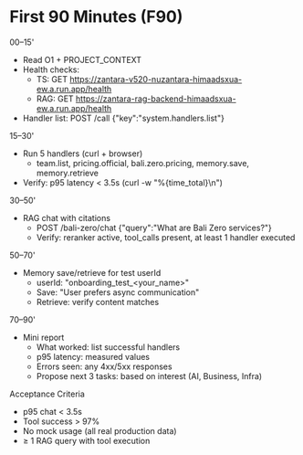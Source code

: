 # First 90 Minutes (F90)

00–15'
- Read O1 + PROJECT_CONTEXT
- Health checks:
  - TS: GET https://zantara-v520-nuzantara-himaadsxua-ew.a.run.app/health
  - RAG: GET https://zantara-rag-backend-himaadsxua-ew.a.run.app/health
- Handler list: POST /call {"key":"system.handlers.list"}

15–30'
- Run 5 handlers (curl + browser)
  - team.list, pricing.official, bali.zero.pricing, memory.save, memory.retrieve
- Verify: p95 latency < 3.5s (curl -w "%{time_total}\\n")

30–50'
- RAG chat with citations
  - POST /bali-zero/chat {"query":"What are Bali Zero services?"}
  - Verify: reranker active, tool_calls present, at least 1 handler executed

50–70'
- Memory save/retrieve for test userId
  - userId: "onboarding_test_<your_name>"
  - Save: "User prefers async communication"
  - Retrieve: verify content matches

70–90'
- Mini report
  - What worked: list successful handlers
  - p95 latency: measured values
  - Errors seen: any 4xx/5xx responses
  - Propose next 3 tasks: based on interest (AI, Business, Infra)

Acceptance Criteria
- p95 chat < 3.5s
- Tool success > 97%
- No mock usage (all real production data)
- ≥ 1 RAG query with tool execution

